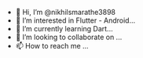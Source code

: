 - 👋 Hi, I’m @nikhilsmarathe3898
- 👀 I’m interested in Flutter - Android...
- 🌱 I’m currently learning Dart...
- 💞️ I’m looking to collaborate on ...
- 📫 How to reach me ...

<!---
nikhilsmarathe3898/nikhilsmarathe3898 is a ✨ special ✨ repository because its `README.md` (this file) appears on your GitHub profile.
You can click the Preview link to take a look at your changes.
--->

